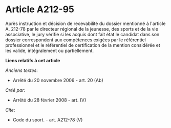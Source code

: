 # Article A212-95

Après instruction et décision de recevabilité du dossier mentionné à l'article A. 212-78 par le directeur régional de la
jeunesse, des sports et de la vie associative, le jury vérifie si les acquis dont fait état le candidat dans son dossier
correspondent aux compétences exigées par le référentiel professionnel et le référentiel de certification de la mention
considérée et les valide, intégralement ou partiellement.

**Liens relatifs à cet article**

_Anciens textes_:

  - Arrêté du 20 novembre 2006 - art. 20 (Ab)

_Créé par_:

  - Arrêté du 28 février 2008 - art. (V)

_Cite_:

  - Code du sport. - art. A212-78 (V)

